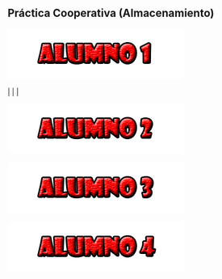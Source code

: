 ## Práctica Cooperativa (Almacenamiento)

![](/fotos/Alumno1.png)

|
|
|


![](/fotos/Alumno2.png)

![](/fotos/Alumno3.png)

![](/fotos/Alumno4.png)
